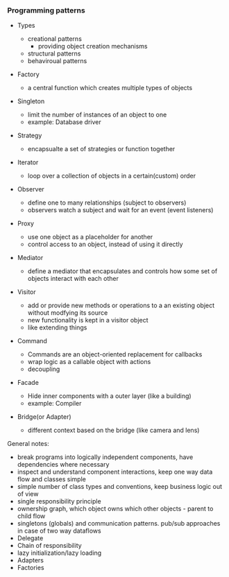 
### Programming patterns

- Types
  - creational patterns
    - providing object creation mechanisms
  - structural patterns
  - behaviroual patterns
  
- Factory
  - a central function which creates multiple types of objects
  
- Singleton
  - limit the number of instances of an object to one
  - example: Database driver
  
- Strategy
  - encapsualte a set of strategies or function together
  
- Iterator
  - loop over a collection of objects in a certain(custom) order
  
- Observer
  - define one to many relationships (subject to observers)
  - observers watch a subject and wait for an event (event listeners)
  
- Proxy
  - use one object as a placeholder for another
  - control access to an object, instead of using it directly
  
- Mediator
  - define a mediator that encapsulates and controls how some set of objects interact with each other
  
- Visitor
  - add or provide new methods or operations to a an existing object without modfying its source
  - new functionality is kept in a visitor object
  - like extending things

- Command
  - Commands are an object-oriented replacement for callbacks
  - wrap logic as a callable object with actions
  - decoupling

- Facade
  - Hide inner components with a outer layer (like a building)
  - example: Compiler
  
- Bridge(or Adapter)
  - different context based on the bridge (like camera and lens)
  
  
  
General notes:
  - break programs into logically independent components, have dependencies where necessary
  - inspect and understand component interactions, keep one way data flow and classes simple
  - simple number of class types and conventions, keep business logic out of view
  - single responsibility principle
  - ownership graph, which object owns which other objects - parent to child flow
  - singletons (globals) and communication patterns. pub/sub approaches in case of two way dataflows
  - Delegate 
  - Chain of responsibility
  - lazy initialization/lazy loading
  - Adapters
  - Factories
  
  
